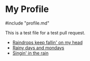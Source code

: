 # My Profile

#include "profile.md"



This is a test file for a test pull request.

-  [Raindrops keep fallin' on my head](https://www.youtube.com/watch?v=sySlY1XKlhM)
-  [Rainy days and mondays](https://www.youtube.com/watch?v=PjFoQxjgbrs)
-  [Singin' in the rain](https://www.youtube.com/watch?v=swloMVFALXw)
